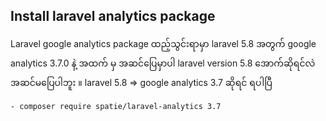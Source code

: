 ## **Install laravel analytics package**
Laravel google analytics package ထည့်သွင်းရာမှာ laravel 5.8 အတွက် google analytics 3.7.0 နဲ့ အထက် မှ အဆင်ပြေမှာပါ 
laravel version 5.8 အောက်ဆိုရင်လဲ အဆင်မပြေပါဘူး ။ laravel 5.8 => google analytics 3.7 ဆိုရင် ရပါပြီ
```html
- composer require spatie/laravel-analytics 3.7
```
<!--stackedit_data:
eyJoaXN0b3J5IjpbLTczOTY0MjIyNSw1MDg2NDk5NzEsLTIwMT
Q2ODkyMjQsLTU1MzMyMzUyOF19
-->